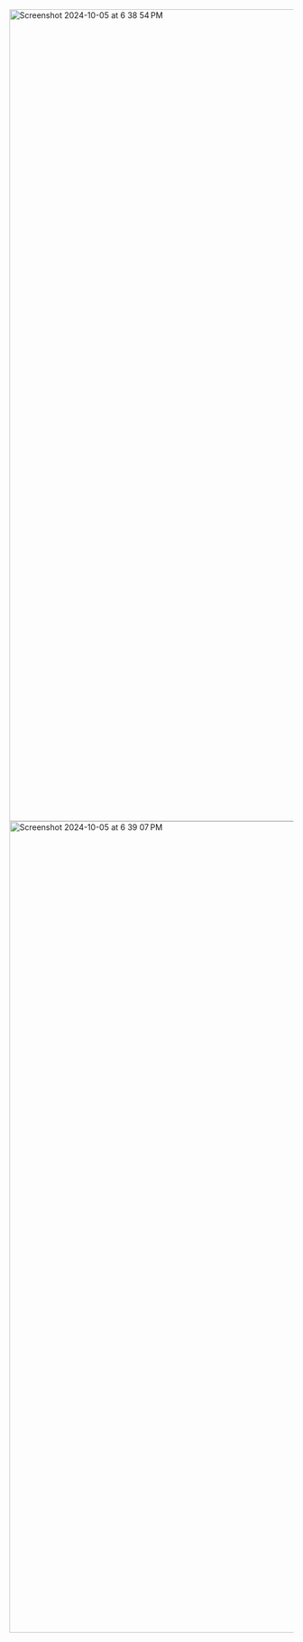 <img width="1440" alt="Screenshot 2024-10-05 at 6 38 54 PM" src="https://github.com/user-attachments/assets/541606d8-295c-4ac9-ab13-6814cda2267e">
<img width="1439" alt="Screenshot 2024-10-05 at 6 39 07 PM" src="https://github.com/user-attachments/assets/72bfef15-5106-4f45-86b5-89ee9bfec9ef">
